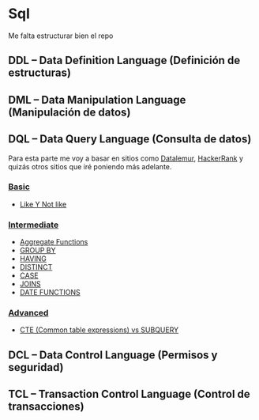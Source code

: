 # Sql
Me falta estructurar bien el repo

## DDL – Data Definition Language (Definición de estructuras)

## DML – Data Manipulation Language (Manipulación de datos)

## DQL – Data Query Language (Consulta de datos)
Para esta parte me voy a basar en sitios como [Datalemur](https://datalemur.com/), [HackerRank](https://www.hackerrank.com/domains/sql) y quizás otros sitios que iré poniendo más adelante.

### [Basic](https://github.com/yesidexe/Sqlon/blob/main/DQL/Datalemur/Learn/basic.md)

- [Like Y Not like](https://github.com/yesidexe/Sqlon/blob/main/DQL/Datalemur/Learn/basic.md#like-y-not-like)

### [Intermediate](https://github.com/yesidexe/Sqlon/blob/main/DQL/Datalemur/Learn/intermediate.md)

- [Aggregate Functions](https://github.com/yesidexe/Sqlon/blob/main/DQL/Datalemur/Learn/intermediate.md#aggregate-functions)
- [GROUP BY](https://github.com/yesidexe/Sqlon/blob/main/DQL/Datalemur/Learn/intermediate.md#group-by)
- [HAVING](https://github.com/yesidexe/Sqlon/blob/main/DQL/Datalemur/Learn/intermediate.md#having)
- [DISTINCT](https://github.com/yesidexe/Sqlon/blob/main/DQL/Datalemur/Learn/intermediate.md#distinct)
- [CASE](https://github.com/yesidexe/Sqlon/blob/main/DQL/Datalemur/Learn/intermediate.md#case)
- [JOINS](https://github.com/yesidexe/Sqlon/blob/main/DQL/Datalemur/Learn/intermediate.md#joins)
- [DATE FUNCTIONS](https://github.com/yesidexe/Sqlon/blob/main/DQL/Datalemur/Learn/intermediate.md#date-functions)

### [Advanced](https://github.com/yesidexe/Sqlon/blob/main/DQL/Datalemur/Learn/advanced.md#advanced)

- [CTE (Common table expressions) vs SUBQUERY](https://github.com/yesidexe/Sqlon/blob/main/DQL/Datalemur/Learn/advanced.md#cte-common-table-expressions-vs-subquery)

## DCL – Data Control Language (Permisos y seguridad)

## TCL – Transaction Control Language (Control de transacciones)